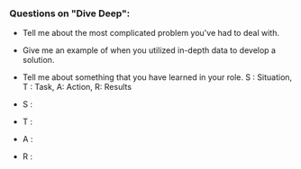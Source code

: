 ### Questions on "Dive Deep":

-   Tell me about the most complicated problem you've had to deal with.
-   Give me an example of when you utilized in-depth data to develop a solution.
-   Tell me about something that you have learned in your role.
S : Situation, T : Task, A: Action, R: Results

-   S : 
    
-   T : 
    
-   A : 
    
-   R : 
    
